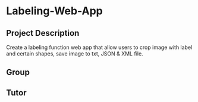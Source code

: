 # Labeling-Web-App

## Project Description

Create a labeling function web app that allow users to crop image with label and certain shapes, save image to txt, JSON & XML file.

## Group

## Tutor

